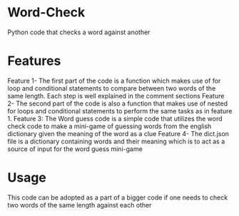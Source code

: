 # Word-Check
Python code that checks a word against another

# Features
Feature 1- The first part of the code is a function which makes use of for loop and conditional statements to compare between two words of the same               length. Each step is well explained in the comment sections 
Feature 2- The second  part of the code is also a function that makes use of nested for loops and conditional statements to perform the same tasks as             in feature 1.
Feature 3: The Word guess code is a simple code that utilizes the word check code to make a mini-game of guessing words from the english dictionary               given the meaning of the word as a clue
Feature 4- The dict.json file is a dictionary containing words and their meaning which is to act as a source of input for the word guess mini-game

# Usage
This code can be adopted as a part of a bigger code if one needs to check two words of the same length against each other
